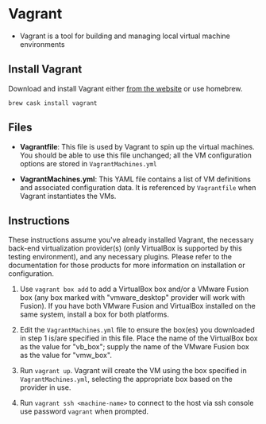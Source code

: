 # Vagrant

- Vagrant is a tool for building and managing local virtual machine environments

## Install Vagrant

Download and install Vagrant either [from the website](https://www.vagrantup.com/downloads.html) or use homebrew.

`brew cask install vagrant`

## Files

- **Vagrantfile**: This file is used by Vagrant to spin up the virtual machines. You should be able to use this file unchanged; all the VM configuration options are stored in `VagrantMachines.yml`

- **VagrantMachines.yml**: This YAML file contains a list of VM definitions and associated configuration data. It is referenced by `Vagrantfile` when Vagrant instantiates the VMs.

## Instructions

These instructions assume you've already installed Vagrant, the necessary back-end virtualization provider(s) (only VirtualBox is supported by this testing environment), and any necessary plugins. Please refer to the documentation for those products for more information on installation or configuration.

1. Use `vagrant box add` to add a VirtualBox box and/or a VMware Fusion box (any box marked with "vmware_desktop" provider will work with Fusion). If you have both VMware Fusion and VirtualBox installed on the same system, install a box for both platforms.

1. Edit the `VagrantMachines.yml` file to ensure the box(es) you downloaded in step 1 is/are specified in this file. Place the name of the VirtualBox box as the value for "vb_box"; supply the name of the VMware Fusion box as the value for "vmw_box".

1. Run `vagrant up`. Vagrant will create the VM using the box specified in `VagrantMachines.yml`, selecting the appropriate box based on the provider in use.

1. Run `vagrant ssh <machine-name>` to connect to the host via ssh console use password `vagrant` when prompted.
